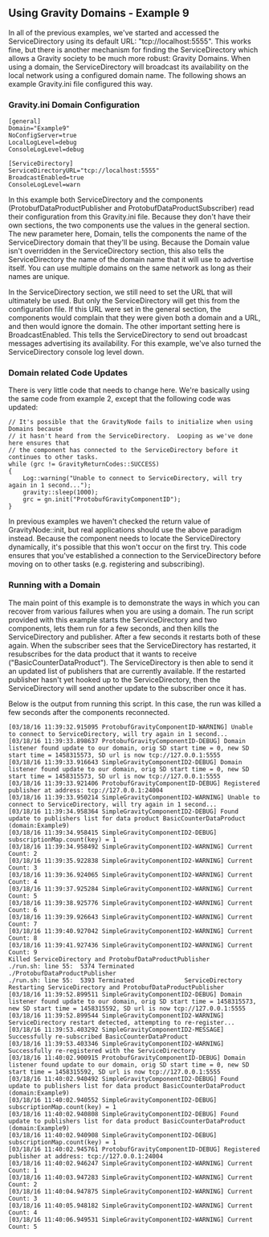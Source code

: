 ## Using Gravity Domains - Example 9 ##

In all of the previous examples, we've started and accessed the ServiceDirectory using its default URL: "tcp://localhost:5555".  This works fine, but there is another mechanism for finding the ServiceDirectory which allows a Gravity society to be much more robust: Gravity Domains.  When using a domain, the ServiceDirectory will broadcast its availability on the local network using a configured domain name.  The following shows an example Gravity.ini file configured this way.

### Gravity.ini Domain Configuration ###

	[general]
	Domain="Example9"
	NoConfigServer=true
	LocalLogLevel=debug
	ConsoleLogLevel=debug

	[ServiceDirectory]
	ServiceDirectoryURL="tcp://localhost:5555"
	BroadcastEnabled=true
	ConsoleLogLevel=warn

In this example both ServiceDirectory and the components (ProtobufDataProductPublisher and ProtobufDataProductSubscriber) read their configuration from this Gravity.ini file.  Because they don't have their own sections, the two components use the values in the general section.  The new parameter here, Domain, tells the components the name of the ServiceDirectory domain that they'll be using.  Because the Domain value isn't overridden in the ServiceDirectory section, this also tells the ServiceDirectory the name of the domain name that it will use to advertise itself.  You can use multiple domains on the same network as long as their names are unique.

In the ServiceDirectory section, we still need to set the URL that will ultimately be used.  But only the ServiceDirectory will get this from the configuration file.  If this URL were set in the general section, the components would complain that they were given both a domain and a URL, and then would ignore the domain.  The other important setting here is BroadcastEnabled.  This tells the ServiceDirectory to send out broadcast messages advertising its availability.  For this example, we've also turned the ServiceDirectory console log level down.

### Domain related Code Updates ###

There is very little code that needs to change here.  We're basically using the same code from example 2, except that the following code was updated:

	// It's possible that the GravityNode fails to initialize when using Domains because
	// it hasn't heard from the ServiceDirectory.  Looping as we've done here ensures that
	// the component has connected to the ServiceDirectory before it continues to other tasks.
	while (grc != GravityReturnCodes::SUCCESS)
	{
	    Log::warning("Unable to connect to ServiceDirectory, will try again in 1 second...");
	    gravity::sleep(1000);
	    grc = gn.init("ProtobufGravityComponentID");
	}

In previous examples we haven't checked the return value of GravityNode::init, but real applications should use the above paradigm instead.  Because the component needs to locate the ServiceDirectory dynamically, it's possible that this won't occur on the first try.  This code ensures that you've established a connection to the ServiceDirectory before moving on to other tasks (e.g. registering and subscribing).  

### Running with a Domain ###

The main point of this example is to demonstrate the ways in which you can recover from various failures when you are using a domain.  The run script provided with this example starts the ServiceDirectory and two components, lets them run for a few seconds, and then kills the ServiceDirectory and publisher.  After a few seconds it restarts both of these again.  When the subscriber sees that the ServiceDirectory has restarted, it resubscribes for the data product that it wants to receive ("BasicCounterDataProduct").  The ServiceDirectory is then able to send it an updated list of publishers that are currently available.  If the restarted publisher hasn't yet hooked up to the ServiceDirectory, then the ServiceDirectory will send another update to the subscriber once it has.

Below is the output from running this script.  In this case, the run was killed a few seconds after the components reconnected.  

	[03/18/16 11:39:32.915095 ProtobufGravityComponentID-WARNING] Unable to connect to ServiceDirectory, will try again in 1 second...
	[03/18/16 11:39:33.898637 ProtobufGravityComponentID-DEBUG] Domain listener found update to our domain, orig SD start time = 0, new SD start time = 1458315573, SD url is now tcp://127.0.0.1:5555
	[03/18/16 11:39:33.916643 SimpleGravityComponentID2-DEBUG] Domain listener found update to our domain, orig SD start time = 0, new SD start time = 1458315573, SD url is now tcp://127.0.0.1:5555
	[03/18/16 11:39:33.921406 ProtobufGravityComponentID-DEBUG] Registered publisher at address: tcp://127.0.0.1:24004
	[03/18/16 11:39:33.950214 SimpleGravityComponentID2-WARNING] Unable to connect to ServiceDirectory, will try again in 1 second...
	[03/18/16 11:39:34.958364 SimpleGravityComponentID2-DEBUG] Found update to publishers list for data product BasicCounterDataProduct (domain:Example9)
	[03/18/16 11:39:34.958415 SimpleGravityComponentID2-DEBUG] subscriptionMap.count(key) = 1
	[03/18/16 11:39:34.958492 SimpleGravityComponentID2-WARNING] Current Count: 2
	[03/18/16 11:39:35.922838 SimpleGravityComponentID2-WARNING] Current Count: 3
	[03/18/16 11:39:36.924065 SimpleGravityComponentID2-WARNING] Current Count: 4
	[03/18/16 11:39:37.925284 SimpleGravityComponentID2-WARNING] Current Count: 5
	[03/18/16 11:39:38.925776 SimpleGravityComponentID2-WARNING] Current Count: 6
	[03/18/16 11:39:39.926643 SimpleGravityComponentID2-WARNING] Current Count: 7
	[03/18/16 11:39:40.927042 SimpleGravityComponentID2-WARNING] Current Count: 8
	[03/18/16 11:39:41.927436 SimpleGravityComponentID2-WARNING] Current Count: 9
	Killed ServiceDirectory and ProtobufDataProductPublisher
	./run.sh: line 55:  5374 Terminated              ./ProtobufDataProductPublisher
	./run.sh: line 55:  5393 Terminated              ServiceDirectory
	Restarting ServiceDirectory and ProtobufDataProductPublisher
	[03/18/16 11:39:52.899511 SimpleGravityComponentID2-DEBUG] Domain listener found update to our domain, orig SD start time = 1458315573, new SD start time = 1458315592, SD url is now tcp://127.0.0.1:5555
	[03/18/16 11:39:52.899544 SimpleGravityComponentID2-WARNING] ServiceDirectory restart detected, attempting to re-register...
	[03/18/16 11:39:53.403292 SimpleGravityComponentID2-MESSAGE] Successfully re-subscribed BasicCounterDataProduct
	[03/18/16 11:39:53.403346 SimpleGravityComponentID2-WARNING] Successfully re-registered with the ServiceDirectory
	[03/18/16 11:40:02.900915 ProtobufGravityComponentID-DEBUG] Domain listener found update to our domain, orig SD start time = 0, new SD start time = 1458315592, SD url is now tcp://127.0.0.1:5555
	[03/18/16 11:40:02.940492 SimpleGravityComponentID2-DEBUG] Found update to publishers list for data product BasicCounterDataProduct (domain:Example9)
	[03/18/16 11:40:02.940552 SimpleGravityComponentID2-DEBUG] subscriptionMap.count(key) = 1
	[03/18/16 11:40:02.940808 SimpleGravityComponentID2-DEBUG] Found update to publishers list for data product BasicCounterDataProduct (domain:Example9)
	[03/18/16 11:40:02.940908 SimpleGravityComponentID2-DEBUG] subscriptionMap.count(key) = 1
	[03/18/16 11:40:02.945761 ProtobufGravityComponentID-DEBUG] Registered publisher at address: tcp://127.0.0.1:24004
	[03/18/16 11:40:02.946247 SimpleGravityComponentID2-WARNING] Current Count: 1
	[03/18/16 11:40:03.947283 SimpleGravityComponentID2-WARNING] Current Count: 2
	[03/18/16 11:40:04.947875 SimpleGravityComponentID2-WARNING] Current Count: 3
	[03/18/16 11:40:05.948182 SimpleGravityComponentID2-WARNING] Current Count: 4
	[03/18/16 11:40:06.949531 SimpleGravityComponentID2-WARNING] Current Count: 5
